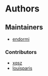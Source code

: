 # Authors

## Maintainers

- [endormi](https://github.com/endormi)

### Contributors

- [xqsz](https://github.com/xqsz)
- [louisparis](https://github.com/louisparis)
